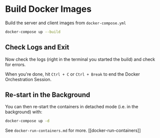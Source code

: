 # Build Docker Images

Build the server and client images from `docker-compose.yml`

```Bash
docker-compose up --build
```

## Check Logs and Exit

Now check the logs (right in the terminal you started the build) and check for errors.

When you're done, hit `Ctrl + C` or `Ctrl + Break` to end the Docker Orchestration Session.

## Re-start in the Background

You can then re-start the containers in detached mode (i.e. in the background) with:

```Bash
docker-compose up -d
```

See `docker-run-containers.md` for more. [[docker-run-containers]]
